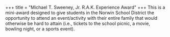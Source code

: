+++
title = "Michael T. Sweeney, Jr. R.A.K. Experience Award"
+++
This is a mini-award designed to give students in the Norwin School District the opportunity to attend an event/activity with their entire family that would otherwise be hard to attain (i.e., tickets to the school picnic, a movie, bowling night, or a sports event).
